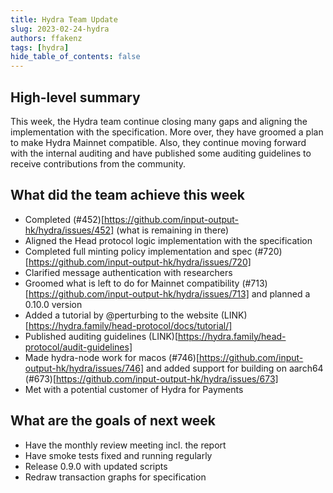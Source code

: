 ```yaml
---
title: Hydra Team Update
slug: 2023-02-24-hydra
authors: ffakenz
tags: [hydra]
hide_table_of_contents: false
---
```


## High-level summary

This week, the Hydra team continue closing many gaps and aligning the
implementation with the specification.
More over, they have groomed a plan to make Hydra Mainnet compatible.
Also, they continue moving forward with the internal auditing and 
have published some auditing guidelines to receive contributions 
from the community.

## What did the team achieve this week

-   Completed (#452)[https://github.com/input-output-hk/hydra/issues/452] (what is remaining in there)
-   Aligned the Head protocol logic implementation with the specification
-   Completed full minting policy implementation and spec (#720)[https://github.com/input-output-hk/hydra/issues/720]
-   Clarified message authentication with researchers
-   Groomed what is left to do for Mainnet compatibility (#713)[https://github.com/input-output-hk/hydra/issues/713] and planned a 0.10.0 version
-   Added a tutorial by @perturbing to the website (LINK)[https://hydra.family/head-protocol/docs/tutorial/]
-   Published auditing guidelines (LINK)[https://hydra.family/head-protocol/audit-guidelines]
-   Made hydra-node work for macos (#746)[https://github.com/input-output-hk/hydra/issues/746] and added support for building on aarch64 (#673)[https://github.com/input-output-hk/hydra/issues/673]
-   Met with a potential customer of Hydra for Payments

## What are the goals of next week

-   Have the monthly review meeting incl. the report
-   Have smoke tests fixed and running regularly
-   Release 0.9.0 with updated scripts
-   Redraw transaction graphs for specification
